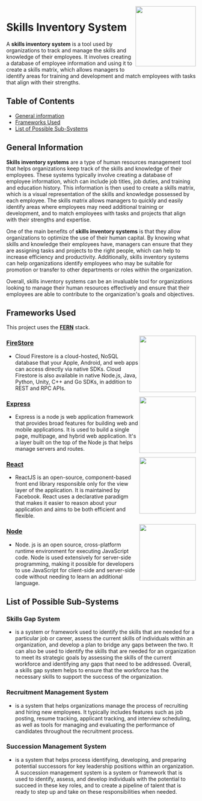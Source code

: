 <img style="float: right;" src = "https://cdn.discordapp.com/attachments/1055779099769049188/1055779161714741298/DOH_Region_X_LOGO.png" width = "160" align = "right">

# **Skills Inventory System**

A **skills inventory system** is a tool used by organizations to track and manage the skills and knowledge of their employees. It involves creating a database of employee information and using it to create a skills matrix, which allows managers to identify areas for training and development and match employees with tasks that align with their strengths.


## **Table of Contents**
* [General information](#general-information)
* [Frameworks Used](#frameworks-used)
* [List of Possible Sub-Systems](#list-of-possible-sub-systems)


## **General Information**

**Skills inventory systems** are a type of human resources management tool that helps organizations keep track of the skills and knowledge of their employees. These systems typically involve creating a database of employee information, which can include job titles, job duties, and training and education history. This information is then used to create a skills matrix, which is a visual representation of the skills and knowledge possessed by each employee. The skills matrix allows managers to quickly and easily identify areas where employees may need additional training or development, and to match employees with tasks and projects that align with their strengths and expertise.

One of the main benefits of **skills inventory systems** is that they allow organizations to optimize the use of their human capital. By knowing what skills and knowledge their employees have, managers can ensure that they are assigning tasks and projects to the right people, which can help to increase efficiency and productivity. Additionally, skills inventory systems can help organizations identify employees who may be suitable for promotion or transfer to other departments or roles within the organization.

Overall, skills inventory systems can be an invaluable tool for organizations looking to manage their human resources effectively and ensure that their employees are able to contribute to the organization's goals and objectives.



## **Frameworks Used**

This project uses the **[FERN](https://javascript.plainenglish.io/getting-started-with-the-fern-stack-firebase-express-react-node-js-2a97b93bd920#:~:text=What%20is%20FERN%3F,the%20database%20through%20their%20website.)** stack.

<img style="float: right;" src = "https://cdn.discordapp.com/attachments/1055779099769049188/1055794877033619557/Framework_-_Firestore_LOGO.png" width = "150" align = "right">

### **[FireStore](https://firebase.google.com/)**
* Cloud Firestore is a cloud-hosted, NoSQL database that your Apple, Android, and web apps can access directly via native SDKs. Cloud Firestore is also available in native Node.js, Java, Python, Unity, C++ and Go SDKs, in addition to REST and RPC APIs.

<img style="float: right;" src = "https://cdn.discordapp.com/attachments/1055779099769049188/1055795666716196944/Framework_-_Express_LOGO.png" width = "150" align = "right">

### **[Express](https://expressjs.com/)**
* Express is a node js web application framework that provides broad features for building web and mobile applications. It is used to build a single page, multipage, and hybrid web application. It's a layer built on the top of the Node js that helps manage servers and routes.

<img style="float: right;" src = "https://cdn.discordapp.com/attachments/1055779099769049188/1055795686425231440/Framework_-_React_LOGO.png" width = "150" align = "right">

### **[React](https://reactjs.org/)**
* ReactJS is an open-source, component-based front end library responsible only for the view layer of the application. It is maintained by Facebook. React uses a declarative paradigm that makes it easier to reason about your application and aims to be both efficient and flexible.

<img style="float: right;" src = "https://cdn.discordapp.com/attachments/1055779099769049188/1055795699800883270/Framework_-_Node_LOGO.png" width = "150" align = "right">

### **[Node](https://nodejs.org/en/)**
* Node. js is an open source, cross-platform runtime environment for executing JavaScript code. Node is used extensively for server-side programming, making it possible for developers to use JavaScript for client-side and server-side code without needing to learn an additional language.



## **List of Possible Sub-Systems**

### **Skills Gap System**
- is a system or framework used to identify the skills that are needed for a particular job or career, assess the current skills of individuals within an organization, and develop a plan to bridge any gaps between the two. It can also be used to identify the skills that are needed for an organization to meet its strategic goals by assessing the skills of the current workforce and identifying any gaps that need to be addressed. Overall, a skills gap system helps to ensure that the workforce has the necessary skills to support the success of the organization.

### **Recruitment Management System**
- is a system that helps organizations manage the process of recruiting and hiring new employees. It typically includes features such as job posting, resume tracking, applicant tracking, and interview scheduling, as well as tools for managing and evaluating the performance of candidates throughout the recruitment process.

### **Succession Management System**
- is a system that helps process identifying, developing, and preparing potential successors for key leadership positions within an organization. A succession management system is a system or framework that is used to identify, assess, and develop individuals with the potential to succeed in these key roles, and to create a pipeline of talent that is ready to step up and take on these responsibilities when needed.
